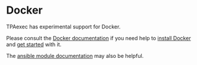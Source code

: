 Docker
======

TPAexec has experimental support for Docker.

Please consult the
[Docker documentation](https://docs.docker.com) if you need help to
[install Docker](https://docs.docker.com/install) and
[get started](https://docs.docker.com/get-started/) with it.

The [ansible module documentation](https://docs.ansible.com/ansible/latest/modules/docker_container_module.html)
may also be helpful.
